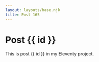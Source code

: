 ```yaml
---
layout: layouts/base.njk
title: Post 165
---
```


# Post {{ id }}

This is post {{ id }} in my Eleventy project.
